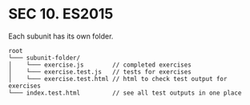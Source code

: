 # SEC 10. ES2015

Each subunit has its own folder.

```
root
└─── subunit-folder/
│    └─── exercise.js		 // completed exercises
│    └─── exercise.test.js	 // tests for exercises
│    └─── exercise.test.html // html to check test output for exercises
└─── index.test.html		 // see all test outputs in one place
```